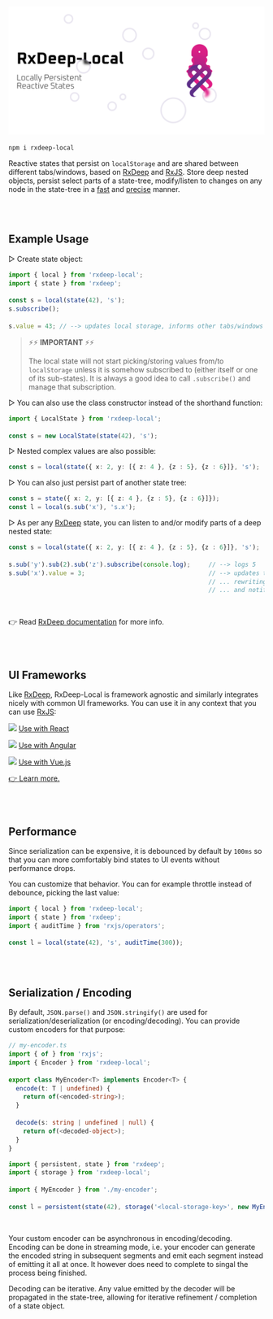 ![banner](/rxdeep-local-banner.png)

```bash
npm i rxdeep-local
```
Reactive states that persist on `localStorage` and are shared between different tabs/windows, based on [RxDeep](https://loreanvictor.github.io/rxdeep/)
and [RxJS](https://rxjs.dev). Store deep nested objects, persist select parts of a state-tree, modify/listen to changes on any node in the state-tree
in a [fast](https://loreanvictor.github.io/rxdeep/docs/performance) and [precise](https://loreanvictor.github.io/rxdeep/docs/precision) manner.

<br><br>

## Example Usage

▷ Create state object:
```ts
import { local } from 'rxdeep-local';
import { state } from 'rxdeep';

const s = local(state(42), 's');
s.subscribe();

s.value = 43; // --> updates local storage, informs other tabs/windows of the change.
```
> ⚡⚡ **IMPORTANT** ⚡⚡
>
> The local state will not start picking/storing values from/to `localStorage` unless
> it is somehow subscribed to (either itself or one of its sub-states). It is always a good idea
> to call `.subscribe()` and manage that subscription.



▷ You can also use the class constructor instead of the shorthand function:
```ts
import { LocalState } from 'rxdeep-local';

const s = new LocalState(state(42), 's');
```
▷ Nested complex values are also possible:

```ts
const s = local(state({ x: 2, y: [{ z: 4 }, {z : 5}, {z : 6}]}, 's');
```
▷ You can also just persist part of another state tree:

```ts
const s = state({ x: 2, y: [{ z: 4 }, {z : 5}, {z : 6}]});
const l = local(s.sub('x'), 's.x');
```
▷ As per any [RxDeep](https://loreanvictor.github.io/rxdeep/) state, you can listen to and/or modify parts of a deep nested state:

```ts
const s = local(state({ x: 2, y: [{ z: 4 }, {z : 5}, {z : 6}]}, 's');

s.sub('y').sub(2).sub('z').subscribe(console.log);     // --> logs 5
s.sub('x').value = 3;                                  // --> updates the state, 
                                                       // ... rewriting on localStorage 
                                                       // ... and notifying other tabs
```

<br>

👉 Read [RxDeep documentation](https://loreanvictor.github.io/rxdeep/) for more info.

<br><br>

## UI Frameworks

Like [RxDeep](https://loreanvictor.github.io/rxdeep/), RxDeep-Local is framework agnostic and similarly
integrates nicely with common UI frameworks. You can use it in any context that you can use [RxJS](https://rxjs.dev):

<img src="https://reactjs.org/favicon.ico" width="16"/> [Use with React](https://loreanvictor.github.io/rxdeep/#react)

<img src="https://angular.io/assets/images/favicons/favicon.ico" width="16"/> [Use with Angular](https://loreanvictor.github.io/rxdeep/#angular)

<img src="https://vuejs.org/images/logo.png" width="16"/> [Use with Vue.js](https://loreanvictor.github.io/rxdeep/#vuejs)

[👉 Learn more.](https://loreanvictor.github.io/rxdeep/#ui-frameworks)

<br><br>

## Performance

Since serialization can be expensive, it is debounced by default by `100ms` so that you can more comfortably bind states to UI events
without performance drops.

You can customize that behavior. You can for example throttle instead of debounce, picking the last value:

```ts
import { local } from 'rxdeep-local';
import { state } from 'rxdeep';
import { auditTime } from 'rxjs/operators';

const l = local(state(42), 's', auditTime(300));
```

<br><br>

## Serialization / Encoding

By default, `JSON.parse()` and `JSON.stringify()` are used for serialization/deserialization (or encoding/decoding).
You can provide custom encoders for that purpose:

```ts
// my-encoder.ts
import { of } from 'rxjs';
import { Encoder } from 'rxdeep-local';

export class MyEncoder<T> implements Encoder<T> {
  encode(t: T | undefined) {
    return of(<encoded-string>);
  }

  decode(s: string | undefined | null) {
    return of(<decoded-object>);
  }
}
```
```ts
import { persistent, state } from 'rxdeep';
import { storage } from 'rxdeep-local';

import { MyEncoder } from './my-encoder';

const l = persistent(state(42), storage('<local-storage-key>', new MyEncoder<number>()));
```

<br>

Your custom encoder can be asynchronous in encoding/decoding. Encoding can be done in streaming mode, i.e. your encoder can
generate the encoded string in subsequent segments and emit each segment instead of emitting it all at once. It however does need
to complete to singal the process being finished.

Decoding can be iterative. Any value emitted by the decoder will be propagated in the state-tree, allowing for iterative refinement / completion
of a state object.
